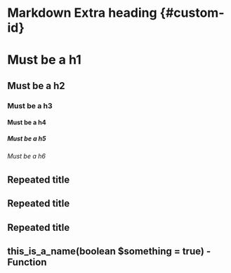 # Markdown Extra heading {#custom-id}

# Must be a h1

## Must be a h2

### Must be a h3

#### Must be a h4

##### Must be a h5

###### Must be a h6

## Repeated title

## Repeated title

## Repeated title

## this_is_a_name(boolean $something = true) - Function
